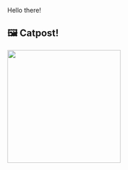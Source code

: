 Hello there!



## 🖼️ Catpost!

<sub>
    <img src="https://cdn2.thecatapi.com/images/e4r.jpg" height="256">
</sub>

